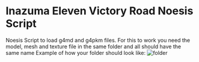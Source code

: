 # Inazuma Eleven Victory Road Noesis Script

Noesis Script to load g4md and g4pkm files.
For this to work you need the model, mesh and texture file in the same folder and all should have the same name
Example of how your folder should look like:
![folder](https://imgur.com/a/FGqPAwb)

